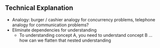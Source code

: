 ## Technical Explanation

- Analogy: burger / cashier analogy for concurrency problems, telephone analogy for communication problems?
- Eliminate dependencies for understanding
  - To understanding concept A, you need to understand concept B ... how can we flatten that nested understanding
